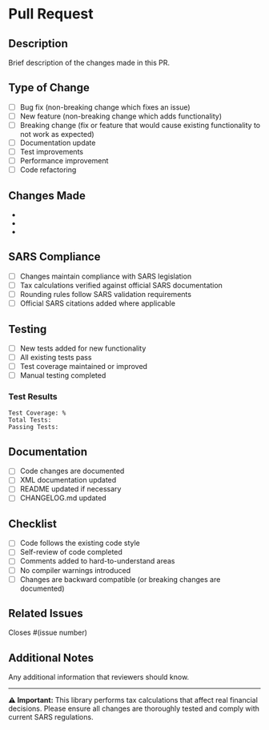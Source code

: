 # Pull Request

## Description
Brief description of the changes made in this PR.

## Type of Change
- [ ] Bug fix (non-breaking change which fixes an issue)
- [ ] New feature (non-breaking change which adds functionality)
- [ ] Breaking change (fix or feature that would cause existing functionality to not work as expected)
- [ ] Documentation update
- [ ] Test improvements
- [ ] Performance improvement
- [ ] Code refactoring

## Changes Made
- 
- 
- 

## SARS Compliance
- [ ] Changes maintain compliance with SARS legislation
- [ ] Tax calculations verified against official SARS documentation
- [ ] Rounding rules follow SARS validation requirements
- [ ] Official SARS citations added where applicable

## Testing
- [ ] New tests added for new functionality
- [ ] All existing tests pass
- [ ] Test coverage maintained or improved
- [ ] Manual testing completed

### Test Results
```
Test Coverage: %
Total Tests: 
Passing Tests: 
```

## Documentation
- [ ] Code changes are documented
- [ ] XML documentation updated
- [ ] README updated if necessary
- [ ] CHANGELOG.md updated

## Checklist
- [ ] Code follows the existing code style
- [ ] Self-review of code completed
- [ ] Comments added to hard-to-understand areas
- [ ] No compiler warnings introduced
- [ ] Changes are backward compatible (or breaking changes are documented)

## Related Issues
Closes #(issue number)

## Additional Notes
Any additional information that reviewers should know.

---

**⚠️ Important:** This library performs tax calculations that affect real financial decisions. Please ensure all changes are thoroughly tested and comply with current SARS regulations.